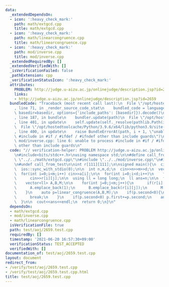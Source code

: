 ```yaml
---
data:
  _extendedDependsOn:
  - icon: ':heavy_check_mark:'
    path: math/extgcd.cpp
    title: math/extgcd.cpp
  - icon: ':heavy_check_mark:'
    path: math/linearcongruence.cpp
    title: math/linearcongruence.cpp
  - icon: ':heavy_check_mark:'
    path: mod/inverse.cpp
    title: mod/inverse.cpp
  _extendedRequiredBy: []
  _extendedVerifiedWith: []
  _isVerificationFailed: false
  _pathExtension: cpp
  _verificationStatusIcon: ':heavy_check_mark:'
  attributes:
    PROBLEM: http://judge.u-aizu.ac.jp/onlinejudge/description.jsp?id=2659
    links:
    - http://judge.u-aizu.ac.jp/onlinejudge/description.jsp?id=2659
  bundledCode: "Traceback (most recent call last):\n  File \"/opt/hostedtoolcache/Python/3.9.6/x64/lib/python3.9/site-packages/onlinejudge_verify/documentation/build.py\"\
    , line 71, in _render_source_code_stat\n    bundled_code = language.bundle(stat.path,\
    \ basedir=basedir, options={'include_paths': [basedir]}).decode()\n  File \"/opt/hostedtoolcache/Python/3.9.6/x64/lib/python3.9/site-packages/onlinejudge_verify/languages/cplusplus.py\"\
    , line 187, in bundle\n    bundler.update(path)\n  File \"/opt/hostedtoolcache/Python/3.9.6/x64/lib/python3.9/site-packages/onlinejudge_verify/languages/cplusplus_bundle.py\"\
    , line 401, in update\n    self.update(self._resolve(pathlib.Path(included), included_from=path))\n\
    \  File \"/opt/hostedtoolcache/Python/3.9.6/x64/lib/python3.9/site-packages/onlinejudge_verify/languages/cplusplus_bundle.py\"\
    , line 400, in update\n    raise BundleErrorAt(path, i + 1, \"unable to process\
    \ #include in #if / #ifdef / #ifndef other than include guards\")\nonlinejudge_verify.languages.cplusplus_bundle.BundleErrorAt:\
    \ mod/inverse.cpp: line 6: unable to process #include in #if / #ifdef / #ifndef\
    \ other than include guards\n"
  code: "// verification-helper: PROBLEM http://judge.u-aizu.ac.jp/onlinejudge/description.jsp?id=2659\n\
    \n#include<bits/stdc++.h>\nusing namespace std;\n\n#define call_from_test\n#include\
    \ \"../../math/extgcd.cpp\"\n#include \"../../mod/inverse.cpp\"\n#include \"../../math/linearcongruence.cpp\"\
    \n#undef call_from_test\n\nint r[111][111];\n\nsigned main(){\n  cin.tie(0);\n\
    \  ios::sync_with_stdio(0);\n\n  int n,m,d;\n  cin>>n>>m>>d;\n  vector<int> a(m);\n\
    \  for(int i=0;i<m;i++) cin>>a[i];\n\n  for(int i=0;i<d;i++)\n    for(int j=0;j<m;j++)\n\
    \      cin>>r[i][j];\n\n  using ll = long long;\n  ll ans=n;\n\n  for(int i=0;i<d;i++){\n\
    \    vector<ll> A,B,M;\n\n    for(int j=0;j<m;j++){\n      if(r[i][j]<0) continue;\n\
    \      A.emplace_back(1);\n      B.emplace_back(r[i][j]);\n      M.emplace_back(a[j]);\n\
    \    }\n    auto p=linear_congruence(A,B,M);\n    if(p.second<0){\n      ans=-1;\n\
    \      break;\n    }\n    if(p.second<0) p.first+=p.second;\n    ans=(ans-p.first)/p.second*p.second+p.first;\n\
    \  }\n\n  cout<<ans<<endl;\n  return 0;\n}\n"
  dependsOn:
  - math/extgcd.cpp
  - mod/inverse.cpp
  - math/linearcongruence.cpp
  isVerificationFile: true
  path: test/aoj/2659.test.cpp
  requiredBy: []
  timestamp: '2021-06-20 16:57:30+09:00'
  verificationStatus: TEST_ACCEPTED
  verifiedWith: []
documentation_of: test/aoj/2659.test.cpp
layout: document
redirect_from:
- /verify/test/aoj/2659.test.cpp
- /verify/test/aoj/2659.test.cpp.html
title: test/aoj/2659.test.cpp
---
```

